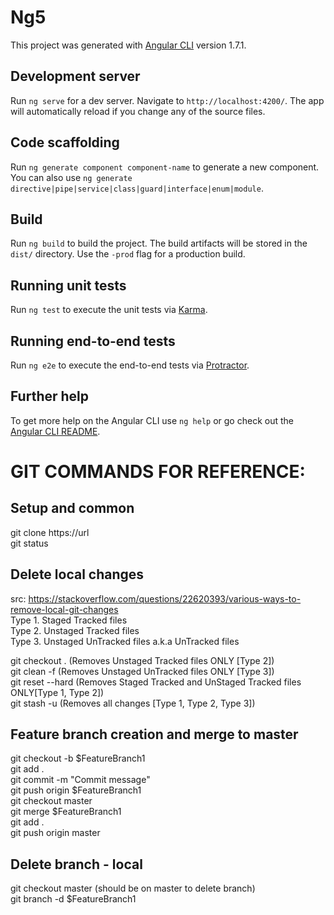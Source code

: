 # Ng5

This project was generated with [Angular CLI](https://github.com/angular/angular-cli) version 1.7.1.

## Development server

Run `ng serve` for a dev server. Navigate to `http://localhost:4200/`. The app will automatically reload if you change any of the source files.

## Code scaffolding

Run `ng generate component component-name` to generate a new component. You can also use `ng generate directive|pipe|service|class|guard|interface|enum|module`.

## Build

Run `ng build` to build the project. The build artifacts will be stored in the `dist/` directory. Use the `-prod` flag for a production build.

## Running unit tests

Run `ng test` to execute the unit tests via [Karma](https://karma-runner.github.io).

## Running end-to-end tests

Run `ng e2e` to execute the end-to-end tests via [Protractor](http://www.protractortest.org/).

## Further help

To get more help on the Angular CLI use `ng help` or go check out the [Angular CLI README](https://github.com/angular/angular-cli/blob/master/README.md).


# GIT COMMANDS FOR REFERENCE:

## Setup and common
git clone https://url  
git status

## Delete local changes
src: https://stackoverflow.com/questions/22620393/various-ways-to-remove-local-git-changes  
Type 1. Staged Tracked files  
Type 2. Unstaged Tracked files  
Type 3. Unstaged UnTracked files a.k.a UnTracked files  

git checkout . (Removes Unstaged Tracked files ONLY [Type 2])  
git clean -f (Removes Unstaged UnTracked files ONLY [Type 3])  
git reset --hard (Removes Staged Tracked and UnStaged Tracked files ONLY[Type 1, Type 2])  
git stash -u (Removes all changes [Type 1, Type 2, Type 3])

## Feature branch creation and merge to master
git checkout -b $FeatureBranch1  
git add .  
git commit -m "Commit message"  
git push origin $FeatureBranch1  
git checkout master  
git merge $FeatureBranch1  
git add .  
git push origin master  

## Delete branch - local
git checkout master (should be on master to delete branch)  
git branch -d $FeatureBranch1  